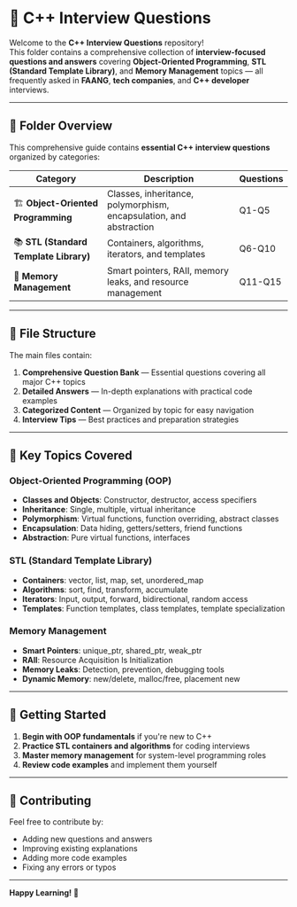 # 🚀 C++ Interview Questions

Welcome to the **C++ Interview Questions** repository!  
This folder contains a comprehensive collection of **interview-focused questions and answers** covering **Object-Oriented Programming**, **STL (Standard Template Library)**, and **Memory Management** topics — all frequently asked in **FAANG**, **tech companies**, and **C++ developer** interviews.

---

## 📘 Folder Overview

This comprehensive guide contains **essential C++ interview questions** organized by categories:

| Category | Description | Questions |
|----------|-------------|-----------|
| 🏗️ **Object-Oriented Programming** | Classes, inheritance, polymorphism, encapsulation, and abstraction | Q1-Q5 |
| 📚 **STL (Standard Template Library)** | Containers, algorithms, iterators, and templates | Q6-Q10 |
| 🧠 **Memory Management** | Smart pointers, RAII, memory leaks, and resource management | Q11-Q15 |

---

## 🧾 File Structure

The main files contain:

1. **Comprehensive Question Bank** — Essential questions covering all major C++ topics
2. **Detailed Answers** — In-depth explanations with practical code examples
3. **Categorized Content** — Organized by topic for easy navigation
4. **Interview Tips** — Best practices and preparation strategies

---

## 🎯 Key Topics Covered

### Object-Oriented Programming (OOP)
- **Classes and Objects**: Constructor, destructor, access specifiers
- **Inheritance**: Single, multiple, virtual inheritance
- **Polymorphism**: Virtual functions, function overriding, abstract classes
- **Encapsulation**: Data hiding, getters/setters, friend functions
- **Abstraction**: Pure virtual functions, interfaces

### STL (Standard Template Library)
- **Containers**: vector, list, map, set, unordered_map
- **Algorithms**: sort, find, transform, accumulate
- **Iterators**: Input, output, forward, bidirectional, random access
- **Templates**: Function templates, class templates, template specialization

### Memory Management
- **Smart Pointers**: unique_ptr, shared_ptr, weak_ptr
- **RAII**: Resource Acquisition Is Initialization
- **Memory Leaks**: Detection, prevention, debugging tools
- **Dynamic Memory**: new/delete, malloc/free, placement new

---

## 🚀 Getting Started

1. **Begin with OOP fundamentals** if you're new to C++
2. **Practice STL containers and algorithms** for coding interviews
3. **Master memory management** for system-level programming roles
4. **Review code examples** and implement them yourself

---

## 📝 Contributing

Feel free to contribute by:
- Adding new questions and answers
- Improving existing explanations
- Adding more code examples
- Fixing any errors or typos

---

**Happy Learning! 🎉**
